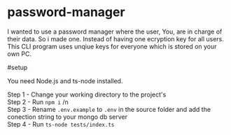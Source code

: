 # password-manager

I wanted to use a password manager where the user, You, are in charge of their data. So i made one. Instead of having one ecryption key for all users.  
This CLI program uses unqiue keys for everyone which is stored on your own PC.  
  
#setup  
  
You need Node.js and ts-node installed.  
  
Step 1 - Change your working directory to the project's  
Step 2 - Run `npm i` /n  
Step 3 - Rename `.env.example` to `.env` in the source folder and add the conection string to your mongo db server  
Step 4 - Run `ts-node tests/index.ts`  
